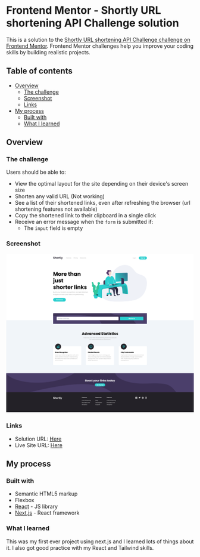 # Frontend Mentor - Shortly URL shortening API Challenge solution

This is a solution to the [Shortly URL shortening API Challenge challenge on Frontend Mentor](https://www.frontendmentor.io/challenges/url-shortening-api-landing-page-2ce3ob-G). Frontend Mentor challenges help you improve your coding skills by building realistic projects.

## Table of contents

- [Overview](#overview)
  - [The challenge](#the-challenge)
  - [Screenshot](#screenshot)
  - [Links](#links)
- [My process](#my-process)
  - [Built with](#built-with)
  - [What I learned](#what-i-learned)

## Overview

### The challenge

Users should be able to:

- View the optimal layout for the site depending on their device's screen size
- Shorten any valid URL (Not working)
- See a list of their shortened links, even after refreshing the browser (url shortening features not available)
- Copy the shortened link to their clipboard in a single click
- Receive an error message when the `form` is submitted if:
  - The `input` field is empty

### Screenshot

![](./screenshot.jpg)

### Links

- Solution URL: [Here](https://www.frontendmentor.io/solutions/responsive-url-shortening-website-B6MOkkTEur)
- Live Site URL: [Here](https://url-shortener-six-tawny.vercel.app/)

## My process

### Built with

- Semantic HTML5 markup
- Flexbox
- [React](https://react.dev/) - JS library
- [Next.js](https://nextjs.org/) - React framework

### What I learned

This was my first ever project using next.js and I learned lots of things about it. I also got good practice with my React and Tailwind skills.
